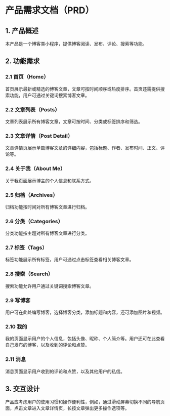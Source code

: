 # 产品需求文档（PRD）

## 1. 产品概述

本产品是一个博客类小程序，提供博客阅读、发布、评论、搜索等功能。

## 2. 功能需求

### 2.1 首页（Home）

首页展示最新或精选的博客文章，文章可按时间顺序或热度排序。首页还需提供搜索功能，用户可通过关键词搜索博客文章。

### 2.2 文章列表（Posts）

文章列表展示所有博客文章，文章可按时间、分类或标签排序和筛选。

### 2.3 文章详情（Post Detail）

文章详情页展示单篇博客文章的详细内容，包括标题、作者、发布时间、正文、评论等。

### 2.4 关于我（About Me）

关于我页面展示博主的个人信息和联系方式。

### 2.5 归档（Archives）

归档功能按时间对所有博客文章进行归档。

### 2.6 分类（Categories）

分类功能按主题对所有博客文章进行分类。

### 2.7 标签（Tags）

标签功能展示所有标签，用户可通过点击标签查看相关博客文章。

### 2.8 搜索（Search）

搜索功能允许用户通过关键词搜索博客文章。

### 2.9 写博客

用户可在此处编写博客，选择博客分类，添加标题和内容，还可添加图片和视频。

### 2.10 我的

我的页面显示用户的个人信息，包括头像、昵称、个人简介等。用户还可在此查看自己发布的博客，以及收到的评论和点赞。

### 2.11 消息

消息页面显示用户收到的评论和点赞，以及其他用户的私信。

## 3. 交互设计

产品应考虑用户的使用习惯和操作便利性，例如，通过滑动屏幕切换不同的导航页面，点击文章进入文章详情页，长按文章弹出更多操作选项等。
